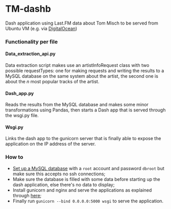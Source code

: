 # TM-dashb
Dash application using Last.FM data about Tom Misch to be served from Ubuntu VM (e.g. via [DigitalOcean](https://www.digitalocean.com/))

### Functionality per file
#### Data_extraction_api.py
Data extraction script makes use an artistInfoRequest class with two possible requestTypes: one for making requests and writing the results to a MySQL database on the same system about the artist, the second one is about the _n_ most popular tracks of the artist.

#### Dash_app.py
Reads the results from the MySQL database and makes some minor transformations using Pandas, then starts a Dash app that is served through the wsgi.py file.

#### Wsgi.py
Links the dash app to the gunicorn server that is finally able to expose the application on the IP address of the server.

### How to
- [Set up a MySQL database](https://www.digitalocean.com/community/tutorials/how-to-install-mysql-on-ubuntu-16-04) with a `root` account and password `dbroot` but make sure this accepts no ssh connections;
- Make sure the database is filled with some data before starting up the dash application, else there's no data to display;
- Install gunicorn and nginx and serve the applications as explained through [here](https://www.digitalocean.com/community/tutorials/how-to-serve-flask-applications-with-uwsgi-and-nginx-on-ubuntu-16-04);
- Finally run `gunicorn --bind 0.0.0.0:5000 wsgi` to serve the application.
